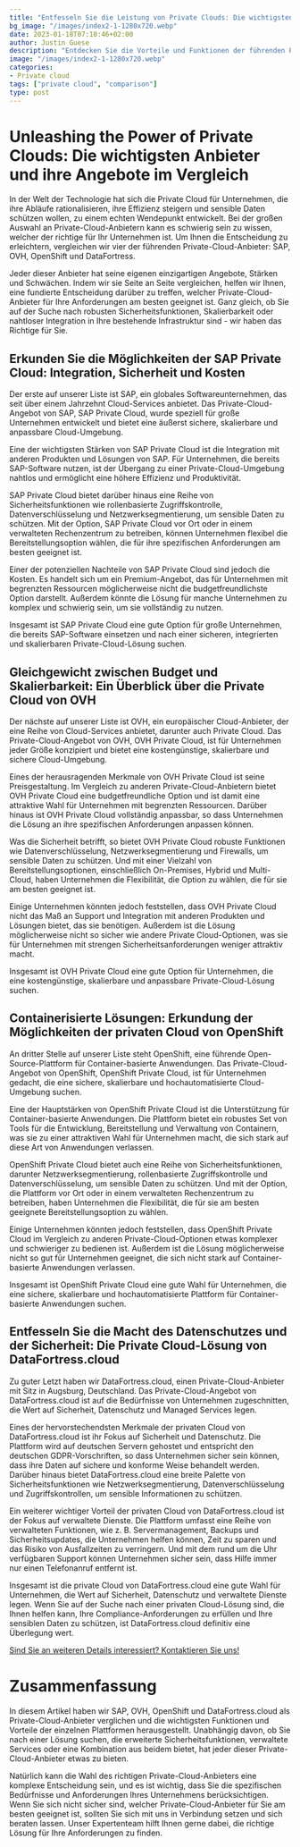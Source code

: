 ```yaml
---
title: "Entfesseln Sie die Leistung von Private Clouds: Die wichtigsten Anbieter und ihre Angebote im Vergleich"
bg_image: "/images/index2-1-1280x720.webp"
date: 2023-01-18T07:10:46+02:00
author: Justin Guese
description: "Entdecken Sie die Vorteile und Funktionen der führenden Private-Cloud-Anbieter: SAP, OVH, OpenShift und DataFortress.cloud."
image: "/images/index2-1-1280x720.webp"
categories:
- Private cloud
tags: ["private cloud", "comparison"]
type: post
---
```

# Unleashing the Power of Private Clouds: Die wichtigsten Anbieter und ihre Angebote im Vergleich

In der Welt der Technologie hat sich die Private Cloud für Unternehmen, die ihre Abläufe rationalisieren, ihre Effizienz steigern und sensible Daten schützen wollen, zu einem echten Wendepunkt entwickelt. Bei der großen Auswahl an Private-Cloud-Anbietern kann es schwierig sein zu wissen, welcher der richtige für Ihr Unternehmen ist. Um Ihnen die Entscheidung zu erleichtern, vergleichen wir vier der führenden Private-Cloud-Anbieter: SAP, OVH, OpenShift und DataFortress.

Jeder dieser Anbieter hat seine eigenen einzigartigen Angebote, Stärken und Schwächen. Indem wir sie Seite an Seite vergleichen, helfen wir Ihnen, eine fundierte Entscheidung darüber zu treffen, welcher Private-Cloud-Anbieter für Ihre Anforderungen am besten geeignet ist. Ganz gleich, ob Sie auf der Suche nach robusten Sicherheitsfunktionen, Skalierbarkeit oder nahtloser Integration in Ihre bestehende Infrastruktur sind - wir haben das Richtige für Sie.

## Erkunden Sie die Möglichkeiten der SAP Private Cloud: Integration, Sicherheit und Kosten

Der erste auf unserer Liste ist SAP, ein globales Softwareunternehmen, das seit über einem Jahrzehnt Cloud-Services anbietet. Das Private-Cloud-Angebot von SAP, SAP Private Cloud, wurde speziell für große Unternehmen entwickelt und bietet eine äußerst sichere, skalierbare und anpassbare Cloud-Umgebung.

Eine der wichtigsten Stärken von SAP Private Cloud ist die Integration mit anderen Produkten und Lösungen von SAP. Für Unternehmen, die bereits SAP-Software nutzen, ist der Übergang zu einer Private-Cloud-Umgebung nahtlos und ermöglicht eine höhere Effizienz und Produktivität.

SAP Private Cloud bietet darüber hinaus eine Reihe von Sicherheitsfunktionen wie rollenbasierte Zugriffskontrolle, Datenverschlüsselung und Netzwerksegmentierung, um sensible Daten zu schützen. Mit der Option, SAP Private Cloud vor Ort oder in einem verwalteten Rechenzentrum zu betreiben, können Unternehmen flexibel die Bereitstellungsoption wählen, die für ihre spezifischen Anforderungen am besten geeignet ist.

Einer der potenziellen Nachteile von SAP Private Cloud sind jedoch die Kosten. Es handelt sich um ein Premium-Angebot, das für Unternehmen mit begrenzten Ressourcen möglicherweise nicht die budgetfreundlichste Option darstellt. Außerdem könnte die Lösung für manche Unternehmen zu komplex und schwierig sein, um sie vollständig zu nutzen.

Insgesamt ist SAP Private Cloud eine gute Option für große Unternehmen, die bereits SAP-Software einsetzen und nach einer sicheren, integrierten und skalierbaren Private-Cloud-Lösung suchen.

## Gleichgewicht zwischen Budget und Skalierbarkeit: Ein Überblick über die Private Cloud von OVH

Der nächste auf unserer Liste ist OVH, ein europäischer Cloud-Anbieter, der eine Reihe von Cloud-Services anbietet, darunter auch Private Cloud. Das Private-Cloud-Angebot von OVH, OVH Private Cloud, ist für Unternehmen jeder Größe konzipiert und bietet eine kostengünstige, skalierbare und sichere Cloud-Umgebung.

Eines der herausragenden Merkmale von OVH Private Cloud ist seine Preisgestaltung. Im Vergleich zu anderen Private-Cloud-Anbietern bietet OVH Private Cloud eine budgetfreundliche Option und ist damit eine attraktive Wahl für Unternehmen mit begrenzten Ressourcen. Darüber hinaus ist OVH Private Cloud vollständig anpassbar, so dass Unternehmen die Lösung an ihre spezifischen Anforderungen anpassen können.

Was die Sicherheit betrifft, so bietet OVH Private Cloud robuste Funktionen wie Datenverschlüsselung, Netzwerksegmentierung und Firewalls, um sensible Daten zu schützen. Und mit einer Vielzahl von Bereitstellungsoptionen, einschließlich On-Premises, Hybrid und Multi-Cloud, haben Unternehmen die Flexibilität, die Option zu wählen, die für sie am besten geeignet ist.

Einige Unternehmen könnten jedoch feststellen, dass OVH Private Cloud nicht das Maß an Support und Integration mit anderen Produkten und Lösungen bietet, das sie benötigen. Außerdem ist die Lösung möglicherweise nicht so sicher wie andere Private Cloud-Optionen, was sie für Unternehmen mit strengen Sicherheitsanforderungen weniger attraktiv macht.

Insgesamt ist OVH Private Cloud eine gute Option für Unternehmen, die eine kostengünstige, skalierbare und anpassbare Private-Cloud-Lösung suchen.
## Containerisierte Lösungen: Erkundung der Möglichkeiten der privaten Cloud von OpenShift

An dritter Stelle auf unserer Liste steht OpenShift, eine führende Open-Source-Plattform für Container-basierte Anwendungen. Das Private-Cloud-Angebot von OpenShift, OpenShift Private Cloud, ist für Unternehmen gedacht, die eine sichere, skalierbare und hochautomatisierte Cloud-Umgebung suchen.

Eine der Hauptstärken von OpenShift Private Cloud ist die Unterstützung für Container-basierte Anwendungen. Die Plattform bietet ein robustes Set von Tools für die Entwicklung, Bereitstellung und Verwaltung von Containern, was sie zu einer attraktiven Wahl für Unternehmen macht, die sich stark auf diese Art von Anwendungen verlassen.

OpenShift Private Cloud bietet auch eine Reihe von Sicherheitsfunktionen, darunter Netzwerksegmentierung, rollenbasierte Zugriffskontrolle und Datenverschlüsselung, um sensible Daten zu schützen. Und mit der Option, die Plattform vor Ort oder in einem verwalteten Rechenzentrum zu betreiben, haben Unternehmen die Flexibilität, die für sie am besten geeignete Bereitstellungsoption zu wählen.

Einige Unternehmen könnten jedoch feststellen, dass OpenShift Private Cloud im Vergleich zu anderen Private-Cloud-Optionen etwas komplexer und schwieriger zu bedienen ist. Außerdem ist die Lösung möglicherweise nicht so gut für Unternehmen geeignet, die sich nicht stark auf Container-basierte Anwendungen verlassen.

Insgesamt ist OpenShift Private Cloud eine gute Wahl für Unternehmen, die eine sichere, skalierbare und hochautomatisierte Plattform für Container-basierte Anwendungen suchen.

## Entfesseln Sie die Macht des Datenschutzes und der Sicherheit: Die Private Cloud-Lösung von DataFortress.cloud

Zu guter Letzt haben wir DataFortress.cloud, einen Private-Cloud-Anbieter mit Sitz in Augsburg, Deutschland. Das Private-Cloud-Angebot von DataFortress.cloud ist auf die Bedürfnisse von Unternehmen zugeschnitten, die Wert auf Sicherheit, Datenschutz und Managed Services legen.

Eines der hervorstechendsten Merkmale der privaten Cloud von DataFortress.cloud ist ihr Fokus auf Sicherheit und Datenschutz. Die Plattform wird auf deutschen Servern gehostet und entspricht den deutschen GDPR-Vorschriften, so dass Unternehmen sicher sein können, dass ihre Daten auf sichere und konforme Weise behandelt werden. Darüber hinaus bietet DataFortress.cloud eine breite Palette von Sicherheitsfunktionen wie Netzwerksegmentierung, Datenverschlüsselung und Zugriffskontrollen, um sensible Informationen zu schützen.

Ein weiterer wichtiger Vorteil der privaten Cloud von DataFortress.cloud ist der Fokus auf verwaltete Dienste. Die Plattform umfasst eine Reihe von verwalteten Funktionen, wie z. B. Servermanagement, Backups und Sicherheitsupdates, die Unternehmen helfen können, Zeit zu sparen und das Risiko von Ausfallzeiten zu verringern. Und mit dem rund um die Uhr verfügbaren Support können Unternehmen sicher sein, dass Hilfe immer nur einen Telefonanruf entfernt ist.

Insgesamt ist die private Cloud von DataFortress.cloud eine gute Wahl für Unternehmen, die Wert auf Sicherheit, Datenschutz und verwaltete Dienste legen. Wenn Sie auf der Suche nach einer privaten Cloud-Lösung sind, die Ihnen helfen kann, Ihre Compliance-Anforderungen zu erfüllen und Ihre sensiblen Daten zu schützen, ist DataFortress.cloud definitiv eine Überlegung wert.

[Sind Sie an weiteren Details interessiert? Kontaktieren Sie uns!](/de/contact)

# Zusammenfassung

In diesem Artikel haben wir SAP, OVH, OpenShift und DataFortress.cloud als Private-Cloud-Anbieter verglichen und die wichtigsten Funktionen und Vorteile der einzelnen Plattformen herausgestellt. Unabhängig davon, ob Sie nach einer Lösung suchen, die erweiterte Sicherheitsfunktionen, verwaltete Services oder eine Kombination aus beidem bietet, hat jeder dieser Private-Cloud-Anbieter etwas zu bieten.

Natürlich kann die Wahl des richtigen Private-Cloud-Anbieters eine komplexe Entscheidung sein, und es ist wichtig, dass Sie die spezifischen Bedürfnisse und Anforderungen Ihres Unternehmens berücksichtigen. Wenn Sie sich nicht sicher sind, welcher Private-Cloud-Anbieter für Sie am besten geeignet ist, sollten Sie sich mit uns in Verbindung setzen und sich beraten lassen. Unser Expertenteam hilft Ihnen gerne dabei, die richtige Lösung für Ihre Anforderungen zu finden.